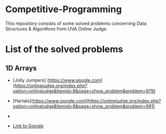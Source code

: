 # Competitive-Programming
This repository consists of some solved problems concerning Data Structures & Algorithms from UVA Online Judge.

# List of the solved problems
## 1D Arrays
* [Jolly Jumpers] (https://www.google.com](https://onlinejudge.org/index.php?option=onlinejudge&Itemid=8&page=show_problem&problem=979)
* [Hartals](https://www.google.com](https://onlinejudge.org/index.php?option=onlinejudge&Itemid=8&page=show_problem&problem=991)
* 



* [Link to Google](https://www.google.com)
